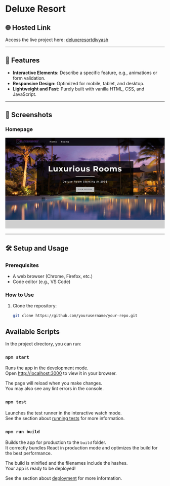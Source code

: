 # Deluxe Resort

## 🌐 Hosted Link  
Access the live project here: [deluxeresortdivyash](https://deluxeresortdivyash.netlify.app)

---

## 🚀 Features  
- **Interactive Elements:** Describe a specific feature, e.g., animations or form validation.  
- **Responsive Design:** Optimized for mobile, tablet, and desktop.  
- **Lightweight and Fast:** Purely built with vanilla HTML, CSS, and JavaScript.  

---

## 📸 Screenshots  
### Homepage  
![Homepage Screenshot](https://github.com/divyashgoyani/Library/blob/main/Portfolio/deluxeresort.png)

---

## 🛠️ Setup and Usage  

### Prerequisites  
- A web browser (Chrome, Firefox, etc.)  
- Code editor (e.g., VS Code)  

### How to Use  
1. Clone the repository:  
   ```bash  
   git clone https://github.com/yourusername/your-repo.git  

## Available Scripts

In the project directory, you can run:

### `npm start`

Runs the app in the development mode.\
Open [http://localhost:3000](http://localhost:3000) to view it in your browser.

The page will reload when you make changes.\
You may also see any lint errors in the console.

### `npm test`

Launches the test runner in the interactive watch mode.\
See the section about [running tests](https://facebook.github.io/create-react-app/docs/running-tests) for more information.

### `npm run build`

Builds the app for production to the `build` folder.\
It correctly bundles React in production mode and optimizes the build for the best performance.

The build is minified and the filenames include the hashes.\
Your app is ready to be deployed!

See the section about [deployment](https://facebook.github.io/create-react-app/docs/deployment) for more information.

